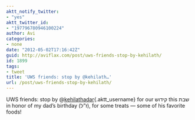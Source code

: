```yaml
---
aktt_notify_twitter:
- "yes"
aktt_twitter_id:
- "197796780946100224"
author: Avi
categories:
- none
date: "2012-05-02T17:16:42Z"
guid: http://aviflax.com/post/uws-friends-stop-by-kehilath/
id: 1899
tags:
- tweet
title: 'UWS friends: stop by @kehilath…'
url: /post/uws-friends-stop-by-kehilath/
---
```

UWS friends: stop by @[kehilathadar](http://twitter.com/kehilathadar){.aktt_username} for our קידוש this שבת in honor of my dad’s birthday (ז”ל), for some treats — some of his favorite foods!